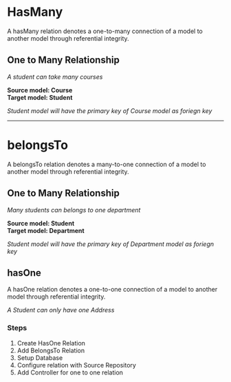 # HasMany

A hasMany relation denotes a one-to-many connection of a model to another model through referential integrity.

## One to Many Relationship

_A student can take many courses_

**Source model: Course** <br>
**Target model: Student**

_Student model will have the primary key of Course model as foriegn key_

---

# belongsTo

A belongsTo relation denotes a many-to-one connection of a model to another model through referential integrity.

## One to Many Relationship

_Many students can belongs to one department_

**Source model: Student** <br>
**Target model: Department**

_Student model will have the primary key of Department model as foriegn key_

## hasOne

A hasOne relation denotes a one-to-one connection of a model to another model through referential integrity.

_A Student can only have one Address_

### Steps

1. Create HasOne Relation
2. Add BelongsTo Relation
3. Setup Database
4. Configure relation with Source Repository
5. Add Controller for one to one relation
